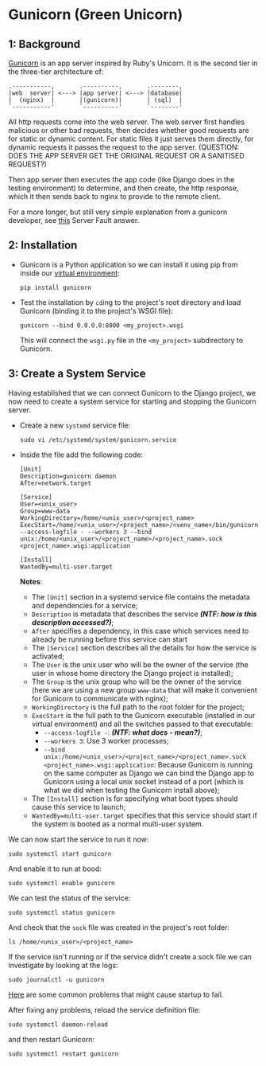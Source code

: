 Gunicorn (Green Unicorn)
========================

1: Background
-------------
[Gunicorn][link01] is an app server inspired by Ruby's Unicorn. It is the second tier in the three-tier architecture of:
```
.-----------,       .----------,       .--------,
|web  server| <---> |app server| <---> |database|
|  (nginx)  |       |(gunicorn)|       | (sql)  |
`-----------'       `----------'       `--------'
```

All http requests come into the web server. The web server first handles malicious or other bad requests, then decides whether good
requests are for static or dynamic content. For static files it just serves them directly, for dynamic requests it passes the request
to the app server. (QUESTION: DOES THE APP SERVER GET THE ORIGINAL REQUEST OR A SANITISED REQUEST?)

Then app server then executes the app code (like Django does in the testing environment) to determine, and then create, the http 
response, which it then sends back to nginx to provide to the remote client.

For a more longer, but still very simple explanation from a gunicorn developer, see [this](https://serverfault.com/a/331263) 
Server Fault answer.

2: Installation
---------------
- Gunicorn is a Python application so we can install it using pip from inside our [virtual environment][link02]:
  ```
  pip install gunicorn
  ```
- Test the installation by `cd`ing to the project's root directory and load Gunicorn (binding it to the project's WSGI file):
  ```
  gunicorn --bind 0.0.0.0:8000 <my_project>.wsgi
  ```
  This will connect the `wsgi.py` file in the `<my_project>` subdirectory to Gunicorn.

3: Create a System Service
--------------------------
Having established that we can connect Gunicorn to the Django project, we now need to create a system service for starting and stopping the 
Gunicorn server.

- Create a new `systemd` service file:
  ```
  sudo vi /etc/systemd/system/gunicorn.service
  ```
 
- Inside the file add the following code:
  ```
  [Unit]
  Description=gunicorn daemon
  After=network.target
  
  [Service]
  User=<unix_user>
  Group=www-data
  WorkingDirectory=/home/<unix_user>/<project_name>
  ExecStart=/home/<unix_user>/<project_name>/<venv_name>/bin/gunicorn/ --access-logfile - --workers 3 --bind unix:/home/<unix_user>/<project_name>/<project_name>.sock <project_name>.wsgi:application
  
  [Install]
  WantedBy=multi-user.target
  ```
  
  **Notes**:
  - The `[Unit]` section in a systemd service file contains the metadata and dependencies for a service;
  - `Description` is metadata that describes the service _**(NTF: how is this description accessed?)**_;
  - `After` specifies a dependency, in this case which services need to already be running before this service can start
  - The `[Service]` section describes all the details for how the service is activated;
  - The `User` is the unix user who will be the owner of the service (the user in whose home directory the Django project is installed);
  - The `Group` is the unix group who will be the owner of the service (here we are using a new group `www-data` that will make it 
    convenient for Gunicorn to communicate with nginx);
  - `WorkingDirectory` is the full path to the root folder for the project;
  - `ExecStart` is the full path to the Gunicorn executable (installed in our virtual environment) and all the switches passed to that
    executable:
    - `--access-logfile -`: _**(NTF: what does `-` mean?)**_;
    - `--workers 3`: Use 3 worker processes;
    - `--bind unix:/home/<unix_user>/<project_name>/<project_name>.sock <project_name>.wsgi:application`: Because Gunicorn is running on
      the same computer as Django we can bind the Django app to Gunicorn using a local unix socket instead of a port (which is what we 
      did when testing the Gunicorn install above);
  - The `[Install]` section is for specifying what boot types should cause this service to launch;
  - `WantedBy=multi-user.target` specifies that this service should start if the system is booted as a normal multi-user system.

We can now start the service to run it now:
```
sudo systemctl start gunicorn
```

And enable it to run at bood:
```
sudo systemctl enable gunicorn
```

We can test the status of the service:
```
sudo systemctl status gunicorn
```

And check that the `sock` file was created in the project's root folder:
```
ls /home/<unix_user>/<project_name>
```

If the service isn't running or if the service didn't create a sock file we can investigate by looking at the logs:
```
sudo journalctl -u gunicorn
```

[Here][link03] are some common problems that might cause startup to fail.

After fixing any problems, reload the service definition file:
```
sudo systemctl daemon-reload
```
and then restart Gunicorn:
```
sudo systemctl restart gunicorn
```


[link01]: http://gunicorn.org
[link02]: https://github.com/Crossroadsman/ServerAdmin/blob/master/PostgresWithDjango.md
[link03]: https://www.digitalocean.com/community/tutorials/how-to-set-up-django-with-postgres-nginx-and-gunicorn-on-ubuntu-16-04
